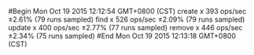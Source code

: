 #Begin  Mon Oct 19 2015 12:12:54 GMT+0800 (CST)
create x 393 ops/sec ±2.61% (79 runs sampled)
find x 526 ops/sec ±2.09% (79 runs sampled)
update x 400 ops/sec ±2.77% (77 runs sampled)
remove x 446 ops/sec ±2.34% (75 runs sampled)
#End  Mon Oct 19 2015 12:13:18 GMT+0800 (CST)
